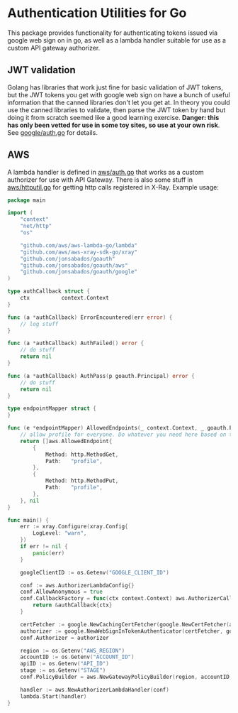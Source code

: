 # Authentication Utilities for Go

This package provides functionality for authenticating tokens issued via google web sign on in go, as well as a lambda handler suitable for use as a custom API gateway authorizer.

## JWT validation

Golang has libraries that work just fine for basic validation of JWT tokens, but the JWT tokens you get with google web sign on have a bunch of useful information that the canned libraries don't let you get at. In theory you could use the canned libraries to validate, then parse the JWT token by hand but doing it from scratch seemed like a good learning exercise. **Danger: this has only been vetted for use in some toy sites, so use at your own risk**. See [google/auth.go](google/auth.go) for details.

## AWS

A lambda handler is defined in [aws/auth.go](aws/auth.go) that works as a custom authorizer for use with API Gateway. There is also some stuff in [aws/httputil.go](aws/httputil.go) for getting http calls registered in X-Ray. Example usage:

```go
package main

import (
	"context"
	"net/http"
	"os"

	"github.com/aws/aws-lambda-go/lambda"
	"github.com/aws/aws-xray-sdk-go/xray"
	"github.com/jonsabados/goauth"
	"github.com/jonsabados/goauth/aws"
	"github.com/jonsabados/goauth/google"
)

type authCallback struct {
	ctx          context.Context
}

func (a *authCallback) ErrorEncountered(err error) {
	// log stuff
}

func (a *authCallback) AuthFailed() error {
	// do stuff
	return nil
}

func (a *authCallback) AuthPass(p goauth.Principal) error {
	// do stuff
	return nil
}

type endpointMapper struct {
}

func (e *endpointMapper) AllowedEndpoints(_ context.Context, _ goauth.Principal) ([]aws.AllowedEndpoint, error) {
	// allow profile for everyone. Do whatever you need here based on the principal
	return []aws.AllowedEndpoint{
		{
			Method: http.MethodGet,
			Path:   "profile",
		},
		{
			Method: http.MethodPut,
			Path:   "profile",
		},
	}, nil
}

func main() {
	err := xray.Configure(xray.Config{
		LogLevel: "warn",
	})
	if err != nil {
		panic(err)
	}

	googleClientID := os.Getenv("GOOGLE_CLIENT_ID")

	conf := aws.AuthorizerLambdaConfig{}
	conf.AllowAnonymous = true
	conf.CallbackFactory = func(ctx context.Context) aws.AuthorizerCallback {
		return &authCallback{ctx}
	}

	certFetcher := google.NewCachingCertFetcher(google.NewCertFetcher(aws.NewXRAYAwareHTTPClientFactory(http.DefaultClient)))
	authorizer := google.NewWebSignInTokenAuthenticator(certFetcher, googleClientID)
	conf.Authorizer = authorizer

	region := os.Getenv("AWS_REGION")
	accountID := os.Getenv("ACCOUNT_ID")
	apiID := os.Getenv("API_ID")
	stage := os.Getenv("STAGE")
	conf.PolicyBuilder = aws.NewGatewayPolicyBuilder(region, accountID, apiID, stage, &endpointMapper{})

	handler := aws.NewAuthorizerLambdaHandler(conf)
	lambda.Start(handler)
}
```